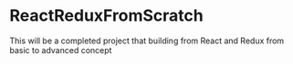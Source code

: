 # ReactReduxFromScratch
This will be a completed project that building from React and Redux from basic to advanced concept
